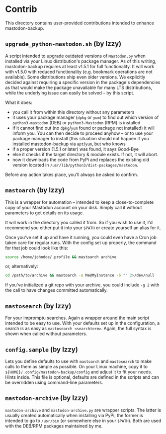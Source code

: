 # Contrib
This directory contains user-provided contributions intended to enhance
mastodon-backup.

## `upgrade_python-mastodon.sh` (by Izzy)
A script intended to upgrade outdated versions of `Mastodon.py` when installed
via your Linux distribution's package manager. As of this writing,
mastodon-backup requires at least v1.5.1 for full functionality. It will
work with v1.5.0 with reduced functionality (e.g. bookmark operations are not
available). Some distributions ship even older versions. We explicitly decided
against requiring a specific version in the package's dependencies as that would
make the package unavailable for many LTS distributions, while the underlying
issue can easily be solved – by this script.

What it does:

* you call it from within this directory without any parameters
* it uses your package manager (`dpkg` or `yum`) to find out which version of
  `python3-mastodon` (DEB) or `python3-Mastodon` (RPM) is installed
* if it cannot find out (no `dpkg`/`yum` found or package not installed) it
  will inform you. You can then decide to proceed anyhow – or to use your
  package manager to install (this situation should not happen if you installed
  mastodon-backup via `apt`/`yum`, but who knows
* if a proper version (1.5.1 or later) was found, it says Good-Bye
* else it checks if the target directory & module exists. If not, it will abort.
* now it downloads the code from PyPi and replaces the existing old version
  located in `/usr/lib/python3/dist-packages/mastodon`.

Before any action takes place, you'll always be asked to confirm.

## `mastoarch` (by Izzy)
This is a wrapper for automation – intended to keep a close-to-complete copy
of your Mastodon account on your disk. Simply call it without parameters to
get details on its usage.

It will work in the directory you called it from. So if you wish to use it, I'd
recommend you either put it into your `$PATH` or create yourself an alias for it.

Once you've set it up and have it running, you could even have a Cron job
taken care for regular runs. With the config set up properly, the command
for that job could look like this:

```bash
source /home/johndoe/.profile && mastoarch archive
```

or, alternatively:

```bash
cd /path/to/archive && mastoarch -a Me@MyInstance -b "" 2>/dev/null
```

If you've initialized a git repo with your archive, you could include `-g 2`
with the call to have changes committed automatically.

## `mastosearch` (by Izzy)
For your impromptu searches. Again a wrapper around the main script intended
to be easy to use. With your defaults set up in the configuration, a search
is as easy as `mastosearch <searchterm>`. Again, the full syntax is shown when
called without parameters.

## `config.sample` (by Izzy)
Lets you define defaults to use with `mastoarch` and `mastosearch` to make
calls to them as simple as possible. On your Linux machine, copy it to
`${HOME}/.config/mastodon-backup/config` and adjust it to fit your needs.
Hints inside. This file is optional, defaults are defined in the scripts
and can be overridden using command-line parameters.

## `mastodon-archive` (by Izzy)
`mastodon-archive` and `mastodon-archive.py` are wrapper scripts. The latter is
usually created automatically when installing via PyPi, the former is intended
to go to `/usr/bin` (or somewhere else in your `$PATH`). Both are used with the
DEB/RPM packages maintained by me.
